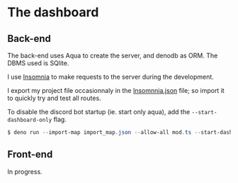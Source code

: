 # The dashboard

## Back-end

The back-end uses Aqua to create the server, and denodb as ORM. The DBMS used is SQlite.

I use [Insomnia](https://insomnia.rest/) to make requests to the server during the development.

I export my project file occasionnaly in the [Insomnnia.json](Insomnia.json) file; so import it to quickly try and test all routes.

To disable the discord bot startup (ie. start only aqua), add the `--start-dashboard-only` flag.

```powershell
$ deno run --import-map import_map.json --allow-all mod.ts --start-dashboard-only
```

## Front-end

In progress.
